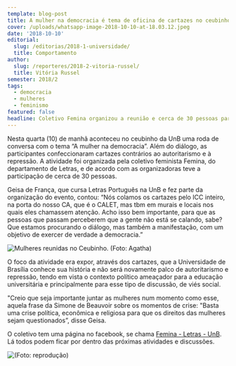 ```yaml
---
template: blog-post
title: A mulher na democracia é tema de oficina de cartazes no ceubinho
cover: /uploads/whatsapp-image-2018-10-10-at-18.03.12.jpeg
date: '2018-10-10'
editorial:
  slug: /editorias/2018-1-universidade/
  title: Comportamento
author:
  slug: /reporteres/2018-2-vitoria-russel/
  title: Vitória Russel
semester: 2018/2
tags:
  - democracia
  - mulheres
  - feminismo
featured: false
headline: Coletivo Femina organizou a reunião e cerca de 30 pessoas participaram
---
```

Nesta quarta (10) de manhã aconteceu no ceubinho da UnB uma roda de conversa com o tema “A mulher na democracia”. Além do diálogo, as participantes confeccionaram cartazes contrários ao autoritarismo e à repressão. A atividade foi organizada pela coletivo feminista Femina, do departamento de Letras, e de acordo com as organizadoras teve a participação de cerca de 30 pessoas. 

Geisa de França, que cursa Letras Português na UnB e fez parte da organização do evento, contou: “Nós colamos os cartazes pelo ICC inteiro, na porta do nosso CA, que é o CALET, mas tbm em murais e locais nos quais eles chamassem atenção. Acho isso  bem importante, para que as pessoas que passam perceberem que a gente não está se calando, sabe? Que estamos procurando o diálogo, mas também a manifestação, com um objetivo de exercer de verdade a democracia.”

![Mulheres reunidas no Ceubinho. (Foto: Agatha)](/uploads/whatsapp-image-2018-10-10-at-18.03.12.jpeg)

O foco da atividade era expor, através dos cartazes, que a Universidade de Brasília conhece sua história e não será novamente palco de autoritarismo e repressão, tendo em vista o contexto político ameaçador para a educação universitária e principalmente para esse tipo de discussão, de viés social. 

"Creio que seja importante juntar as mulheres num momento como esse, aquela frase da Simone de Beauvoir sobre os momentos de crise: "Basta uma crise política, econômica e religiosa para que os direitos das mulheres sejam questionados”, disse Geisa. 

O coletivo tem uma página no facebook, se chama [Femina - Letras - UnB](https://www.facebook.com/pages/category/Cause/Femina-Letras-UnB-293244118124587/). Lá todos podem ficar por dentro das próximas atividades e discussões.

![(Foto: reprodução)](/uploads/40650236_293245704791095_1992725071403155456_n.jpg)
